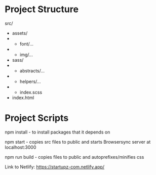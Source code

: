 # Project Structure

src/

- assets/
- - font/...
- - img/...
- sass/
- - abstracts/...
- - helpers/...
- - index.scss
- index.html

# Project Scripts

npm install - to install packages that it depends on

npm start - copies src files to public and starts Browsersync server at localhost:3000

npm run build - copies files to public and autoprefixes/minifies css

Link to Netlify: https://startupz-com.netlify.app/

